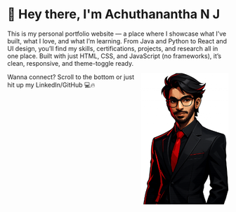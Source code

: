 
# 👋 Hey there, I'm Achuthanantha N J

This is my personal portfolio website — a place where I showcase what I’ve built, what I love, and what I’m learning. From Java and Python to React and UI design, you’ll find my skills, certifications, projects, and research all in one place. Built with just HTML, CSS, and JavaScript (no frameworks), it’s clean, responsive, and theme-toggle ready.

<img align="right" src="pics/valochar.png" width="200" alt="Portfolio Preview">

Wanna connect? Scroll to the bottom or just hit up my LinkedIn/GitHub 💻🔥
